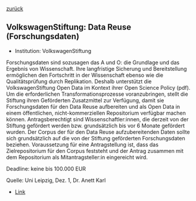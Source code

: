 [zurück](/funding/)

## VolkswagenStiftung: Data Reuse (Forschungsdaten)


* Institution: VolkswagenStiftung

Forschungsdaten sind sozusagen das A und O: die Grundlage und das Ergebnis von Wissenschaft. Ihre langfristige Sicherung und Bereitstellung ermöglichen den Fortschritt in der Wissenschaft ebenso wie die Qualitätsprüfung durch Replikation. Deshalb unterstützt die VolkswagenStiftung Open Data im Kontext ihrer Open Science Policy (pdf). Um die erforderlichen Transformationsprozesse voranzubringen, stellt die Stiftung ihren Geförderten Zusatzmittel zur Verfügung, damit sie Forschungsdaten für den Data Reuse aufbereiten und als Open Data in einem öffentlichen, nicht-kommerziellen Repositorium verfügbar machen können. Antragsberechtigt sind Wissenschaftler:innen, die derzeit von der Stiftung gefördert werden bzw. grundsätzlich bis vor 6 Monate gefördert wurden. Der Corpus der für den Data Reuse aufzubereitenden Daten sollte sich grundsätzlich auf die von der Stiftung geförderten Forschungsdaten beziehen. Voraussetzung für eine Antragstellung ist, dass das Zielrepositorium für den Corpus feststeht und der Antrag zusammen mit dem Repositorium als Mitantragsteller:in eingereicht wird.

Deadline: keine
bis 100.000 EUR

Quelle: Uni Leipzig, Dez. 1, Dr. Anett Karl

* [Link](https://www.volkswagenstiftung.de/de/foerderung/foerderangebot/data-reuse-zusaetzliche-mittel-fuer-die-aufbereitung-von-forschungsdaten)